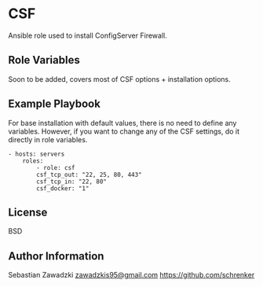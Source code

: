 CSF
=========

Ansible role used to install ConfigServer Firewall.

Role Variables
--------------

Soon to be added, covers most of CSF options + installation options.


Example Playbook
----------------

For base installation with default values, there is no need to define any variables. However, if you want to change any of the CSF settings, do it directly in role variables.

    - hosts: servers
        roles:
            - role: csf
            csf_tcp_out: "22, 25, 80, 443"
            csf_tcp_in: "22, 80"
            csf_docker: "1"
License
-------

BSD

Author Information
------------------

Sebastian Zawadzki
zawadzkis95@gmail.com
https://github.com/schrenker

